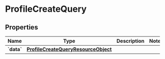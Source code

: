 
# ProfileCreateQuery

## Properties
| Name | Type | Description | Notes |
| ------------ | ------------- | ------------- | ------------- |
| **&#x60;data&#x60;** | [**ProfileCreateQueryResourceObject**](ProfileCreateQueryResourceObject.md) |  |  |



